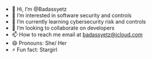 - 👋 Hi, I’m @Badassyetz
- 👀 I’m interested in software security and controls
- 🌱 I’m currently learning cybersecurity risk and controls
- 💞️ I’m looking to collaborate on developers
- 📫 How to reach me email at badassyetz@icloud.com
- 😄 Pronouns: She/ Her
- ⚡ Fun fact: Stargirl

<!---
Badassyetz/Badassyetz is a ✨ special ✨ repository because its `README.md` (this file) appears on your GitHub profile.
You can click the Preview link to take a look at your changes.
--->
